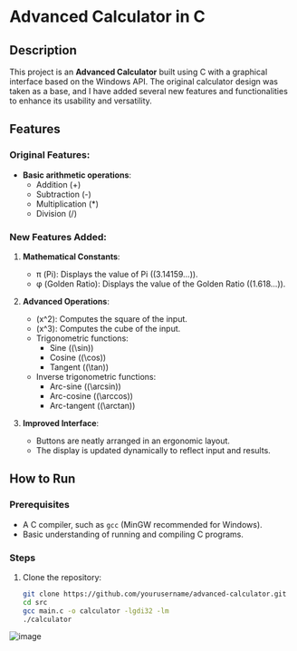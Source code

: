 # Advanced Calculator in C

## Description

This project is an **Advanced Calculator** built using C with a graphical interface based on the Windows API. The original calculator design was taken as a base, and I have added several new features and functionalities to enhance its usability and versatility.

## Features

### Original Features:
- **Basic arithmetic operations**:
  - Addition (+)
  - Subtraction (-)
  - Multiplication (*)
  - Division (/)

### New Features Added:
1. **Mathematical Constants**:
   - π (Pi): Displays the value of Pi (\(3.14159...\)).
   - φ (Golden Ratio): Displays the value of the Golden Ratio (\(1.618...\)).

2. **Advanced Operations**:
   - \(x^2\): Computes the square of the input.
   - \(x^3\): Computes the cube of the input.
   - Trigonometric functions:
     - Sine (\(\sin\))
     - Cosine (\(\cos\))
     - Tangent (\(\tan\))
   - Inverse trigonometric functions:
     - Arc-sine (\(\arcsin\))
     - Arc-cosine (\(\arccos\))
     - Arc-tangent (\(\arctan\))

3. **Improved Interface**:
   - Buttons are neatly arranged in an ergonomic layout.
   - The display is updated dynamically to reflect input and results.

## How to Run

### Prerequisites
- A C compiler, such as `gcc` (MinGW recommended for Windows).
- Basic understanding of running and compiling C programs.

### Steps
1. Clone the repository:
   ```bash
   git clone https://github.com/yourusername/advanced-calculator.git
   cd src
   gcc main.c -o calculator -lgdi32 -lm
   ./calculator

![image](https://github.com/user-attachments/assets/fb04170c-4831-4483-9165-829038cd1f2d)


